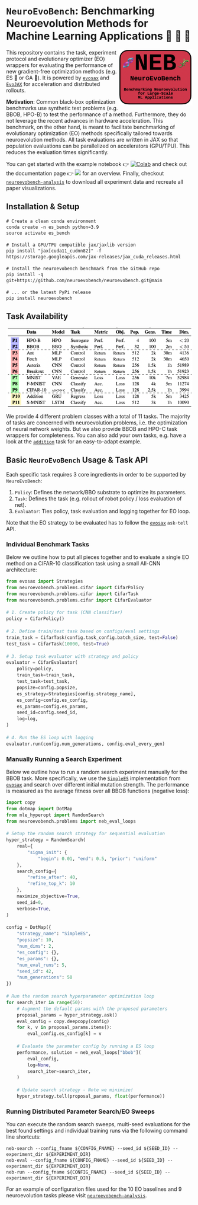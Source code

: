 # `NeuroEvoBench`: Benchmarking Neuroevolution Methods for Machine Learning Applications 🦕 🦖 🐢
<a href="https://github.com/neuroevobench/neuroevobench/blob/main/docs/logo.png"><img src="https://github.com/neuroevobench/neuroevobench/blob/main/docs/logo.png" width="200" align="right" /></a>
This repository contains the task, experiment protocol and evolutionary optimizer (EO) wrappers for evaluating the performance of new gradient-free optimization methods (e.g. ES 🦎 or GA 🧬). It is powered by [`evosax`](https://github.com/RobertTLange/evosax/) and [`EvoJAX`](https://github.com/google/evojax) for acceleration and distributed rollouts.

**Motivation**: Common black-box optimization benchmarks use synthetic test problems (e.g. BBOB, HPO-B) to test the performance of a method. Furthermore, they do not leverage the recent advances in hardware acceleration. This benchmark, on the other hand, is meant to facilitate benchmarking of evolutionary optimization (EO) methods specifically tailored towards neuroevolution methods. All task evaluations are written in JAX so that population evaluations can be parallelized on accelerators (GPU/TPU). This reduces the evaluation times significantly.

You can get started with the example notebook 👉 [![Colab](https://colab.research.google.com/assets/colab-badge.svg)](https://colab.research.google.com/github/neuroevobench/neuroevobench/blob/main/examples/neb_introduction.ipynb) and check out the documentation page 👉 [<img src="https://img.shields.io/badge/home%20-WWW-white??style=plastic&logo=appveyor"/>](https://sites.google.com/view/neuroevobench) for an overview. Finally, checkout [`neuroevobench-analysis`](https://github.com/neuroevobench/neuroevobench-analysis) to download all experiment data and recreate all paper visualizations.

## Installation & Setup

```
# Create a clean conda environment
conda create -n es_bench python=3.9
source activate es_bench

# Install a GPU/TPU compatible jax/jaxlib version
pip install "jax[cuda11_cudnn82]" -f https://storage.googleapis.com/jax-releases/jax_cuda_releases.html

# Install the neuroevobench benchmark from the GitHub repo
pip install -q git+https://github.com/neuroevobench/neuroevobench.git@main

# ... or the latest PyPi release
pip install neuroevobench
```

## Task Availability

<a href="https://github.com/neuroevobench/neuroevobench/blob/main/docs/task_overview.png"><img src="https://github.com/neuroevobench/neuroevobench/blob/main/docs/task_overview.png" width="800" align="center" /></a>

We provide 4 different problem classes with a total of 11 tasks. The majority of tasks are concerned with neuroevolution problems, i.e. the optimization of neural network weights. But we also provide BBOB and HPO-C task wrappers for completeness. You can also add your own tasks, e.g. have a look at the [`addition`](https://github.com/neuroevobench/neuroevobench/tree/main/neuroevobench/problems/addition) task for an easy-to-adapt example.

## Basic `NeuroEvoBench` Usage & Task API

Each specific task requires 3 core ingredients in order to be supported by `NeuroEvoBench`: 

1. `Policy`: Defines the network/BBO substrate to optimize its parameters.
2. `Task`: Defines the task (e.g. rollout of robot policy / loss evaluation of net).
3. `Evaluator`: Ties policy, task evaluation and logging together for EO loop.

Note that the EO strategy to be evaluated has to follow the [`evosax`](https://github.com/RobertTLange/evosax/) `ask`-`tell` API.

### Individual Benchmark Tasks

Below we outline how to put all pieces together and to evaluate a single EO method on a CIFAR-10 classification task using a small All-CNN architecture:

```python
from evosax import Strategies
from neuroevobench.problems.cifar import CifarPolicy
from neuroevobench.problems.cifar import CifarTask
from neuroevobench.problems.cifar import CifarEvaluator

# 1. Create policy for task (CNN classifier)
policy = CifarPolicy()

# 2. Define train/test task based on configs/eval settings
train_task = CifarTask(config.task_config.batch_size, test=False)
test_task = CifarTask(10000, test=True)

# 3. Setup task evaluator with strategy and policy
evaluator = CifarEvaluator(
    policy=policy,
    train_task=train_task,
    test_task=test_task,
    popsize=config.popsize,
    es_strategy=Strategies[config.strategy_name],
    es_config=config.es_config,
    es_params=config.es_params,
    seed_id=config.seed_id,
    log=log,
)

# 4. Run the ES loop with logging
evaluator.run(config.num_generations, config.eval_every_gen)
```

### Manually Running a Search Experiment

Below we outline how to run a random search experiment manually for the BBOB task. More specifically, we use the [`SimpleES`](https://github.com/RobertTLange/evosax/blob/main/evosax/strategies/simple_es.py) implementation from [`evosax`](https://github.com/RobertTLange/evosax/) and search over different initial mutation strength. The performance is measured as the average fitness over all BBOB functions (negative loss):

```python
import copy
from dotmap import DotMap
from mle_hyperopt import RandomSearch
from neuroevobench.problems import neb_eval_loops

# Setup the random search strategy for sequential evaluation
hyper_strategy = RandomSearch(
    real={
        "sigma_init": {
            "begin": 0.01, "end": 0.5, "prior": "uniform"
    },
    search_config={
        "refine_after": 40,
        "refine_top_k": 10
    },
    maximize_objective=True,
    seed_id=0,
    verbose=True,
)

config = DotMap({
    "strategy_name": "SimpleES",
    "popsize": 10,
    "num_dims": 2,
    "es_config": {},
    "es_params": {},
    "num_eval_runs": 5,
    "seed_id": 42,
    "num_generations": 50
})

# Run the random search hyperparameter optimization loop
for search_iter in range(50):
    # Augment the default params with the proposed parameters
    proposal_params = hyper_strategy.ask()
    eval_config = copy.deepcopy(config)
    for k, v in proposal_params.items():
        eval_config.es_config[k] = v

    # Evaluate the parameter config by running a ES loop
    performance, solution = neb_eval_loops["bbob"](
        eval_config,
        log=None,
        search_iter=search_iter,
    )

    # Update search strategy - Note we minimize!
    hyper_strategy.tell(proposal_params, float(performance))
```


### Running Distributed Parameter Search/EO Sweeps

You can execute the random search sweeps, multi-seed evaluations for the best found settings and individual training runs via the following command line shortcuts:

```
neb-search --config_fname ${CONFIG_FNAME} --seed_id ${SEED_ID} --experiment_dir ${EXPERIMENT_DIR}
neb-eval --config_fname ${CONFIG_FNAME} --seed_id ${SEED_ID} --experiment_dir ${EXPERIMENT_DIR}
neb-run --config_fname ${CONFIG_FNAME} --seed_id ${SEED_ID} --experiment_dir ${EXPERIMENT_DIR}
```

For an example of configuration files used for the 10 EO baselines and 9 neuroevolution tasks please visit [`neuroevobench-analysis`](https://github.com/neuroevobench/neuroevobench-analysis).
